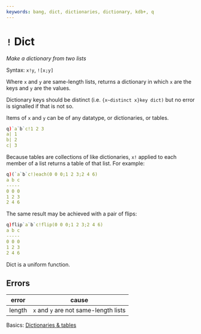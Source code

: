 ```yaml
---
keywords: bang, dict, dictionaries, dictionary, kdb+, q
---
```


# `!` Dict





_Make a dictionary from two lists_

Syntax: `x!y`, `![x;y]` 

Where `x` and `y` are same-length lists, returns a dictionary in which `x` are the keys and `y` are the values. 

Dictionary keys should be distinct (i.e. `{x~distinct x}key dict)` but no error is signalled if that is not so. 

Items of `x` and `y` can be of any datatype, or dictionaries, or tables. 

```q
q)`a`b`c!1 2 3
a| 1
b| 2
c| 3
```

Because tables are collections of like dictionaries, `x!` applied to each member of a list returns a table of that list. For example:

```q
q)(`a`b`c!)each(0 0 0;1 2 3;2 4 6)
a b c
-----
0 0 0
1 2 3
2 4 6
```

The same result may be achieved with a pair of flips:

```q
q)flip`a`b`c!flip(0 0 0;1 2 3;2 4 6)
a b c
-----
0 0 0
1 2 3
2 4 6
```

Dict is a uniform function.

## Errors

error  | cause
-------|--------------------------------------
length | `x` and `y` are not same-length lists

<i class="far fa-hand-point-right"></i>
Basics: [Dictionaries & tables](../basics/dictsandtables.md)